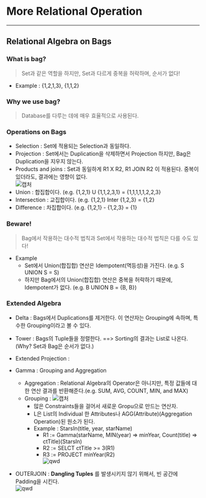 # More Relational Operation
---
## Relational Algebra on Bags
### What is bag?
> Set과 같은 역할을 하지만, Set과 다르게 중복을 허락하며, 순서가 없다!  
- Example : {1,2,1,3}, {1,1,2}

### Why we use bag?
> Database를 다루는 데에 매우 효율적으로 사용된다.  

### Operations on Bags
- Selection : Set에 적용되는 Selection과 동일하다.
- Projection : Set에서는 Duplication을 삭제하면서 Projection 하지만, Bag은 Duplication을 지우지 않는다.
- Products and joins : Set과 동일하게 R1 X R2, R1 JOIN R2 이 적용된다. 중복이 있더라도, 결과에는 영향이 없다.  
![캡처](https://user-images.githubusercontent.com/71700079/138302285-2c691ce4-fbce-4b2d-ab84-d471586b1569.PNG)  
- Union : 합집합이다. (e.g. {1,2,1} U {1,1,2,3,1} = {1,1,1,1,1,2,2,3}
- Intersection : 교집합이다. (e.g. {1,2,1} Inter {1,2,3} = {1,2}
- Difference : 차집합이다. (e.g. {1,2,1} - {1,2,3} = {1}

### Beware!
> Bag에서 작용하는 대수적 법칙과 Set에서 작용하는 대수적 법칙은 다를 수도 있다!  
- Example
  - Set에서 Union(합집합) 연산은 Idempotent(멱등성)을 가진다. (e.g. S UNION S = S)
  - 하지만 Bag에서의 Union(합집합) 연산은 중복을 허락하기 때문에, Idempotent가 없다. (e.g.  B UNION B = {B, B})

### Extended Algebra
- Delta : Bags에서 Duplications를 제거한다. 이 연산자는 Grouping에 속하며, 특수한 Grouping이라고 볼 수 있다.
- Tower : Bags의 Tuple들을 정렬한다. ==> Sorting의 결과는 List로 나온다.(Why? Set과 Bag은 순서가 없다.)
- Extended Projection : 
- Gamma : Grouping and Aggregation
  - Aggregation : Relational Algebra의 Operator은 아니지만, 특정 값들에 대한 연산 결과를 반환해준다.(e.g. SUM, AVG, COUNT, MIN, and MAX)
  - Grouping : ![캡처](https://user-images.githubusercontent.com/71700079/138420418-f1794124-3c0c-4c24-b30b-b6450b7f8593.PNG)  
    - 많은 Constraints들을 걸어서 새로운 Gropu으로 만드는 연산자.
    - L은 List의 Individual 한 Attributes나 AGG(Attribute)(Aggregation Operation)된 원소가 된다.
    - Example : StarsIn(title, year, starName)
      - R1 := Gamma(starName, MIN(year) => minYear, Count(title) => ctTitle)(StarsIn)  
      - R2 := SELCT ctTitle >= 3(R1)
      - R3 := PROJECT minYear(R2)  
      ![qwd](https://user-images.githubusercontent.com/71700079/138421093-6ce66357-9532-4198-979a-38a538116525.PNG)

- OUTERJOIN : __Dangling Tuples__ 를 발생시키지 않기 위해서, 빈 공간에 Padding을 시킨다.  
![qwd](https://user-images.githubusercontent.com/71700079/138422177-c86abcd9-b4d1-4fa8-8c03-fb98de429eba.PNG)

